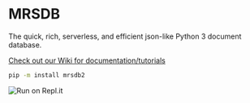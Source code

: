 # MRSDB
The quick, rich, serverless, and efficient json-like Python 3 document database.

[Check out our Wiki for documentation/tutorials](https://github.com/netriza/mrsdb/wiki)

```bash
pip -m install mrsdb2
```

![Run on Repl.it](https://repl.it/badge/github/Netriza/mrsdb)
